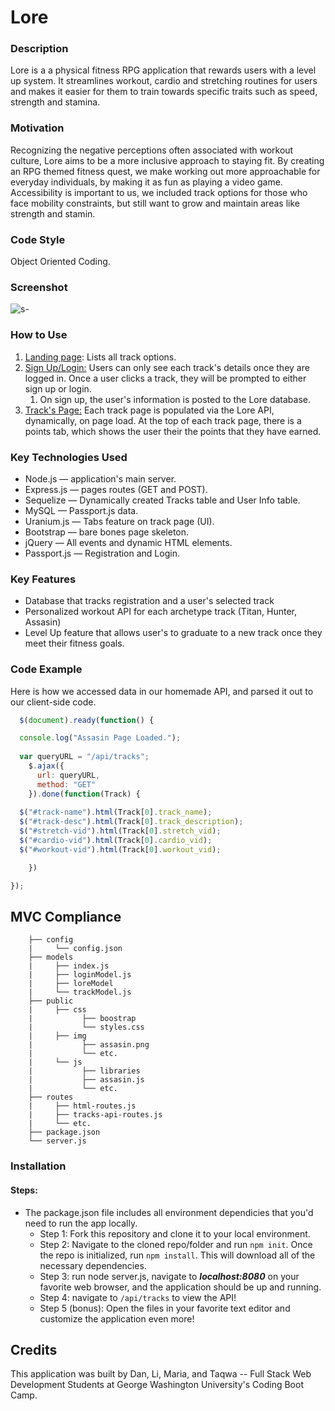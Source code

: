 # Lore
### **Description**

Lore is a a physical fitness RPG application that rewards users with a level up system. It streamlines workout, cardio and stretching routines for users and makes it easier for them to train towards specific traits such as speed, strength and stamina. 

### Motivation

Recognizing the negative perceptions often associated with workout culture, Lore aims to be a more inclusive approach to staying fit. By creating an RPG themed fitness quest, we make working out more approachable for everyday individuals, by making it as fun as playing a video game. Accessibility is important to us, we included track options for those who face mobility constraints, but still want to grow and maintain areas like strength and stamin. 

### Code Style

Object Oriented Coding.

### Screenshot

![s-](/Users/taqwarushdan/Sites/lore/app/public/img/ss-1.jpg)

### How to Use

1. <u>Landing page</u>: Lists all track options.
2. <u>Sign Up/Login:</u> Users can only see each track's details once they are logged in. Once a user clicks a track, they will be prompted to either sign up or login. 
   1. On sign up, the user's information is posted to the Lore database.
3. <u>Track's Page:</u> Each track page is populated via the Lore API, dynamically, on page load. At the top of each track page, there is a points tab, which shows the user their the points that they have earned.

### Key Technologies Used

- Node.js — application's main server.
- Express.js — pages routes (GET and POST).
- Sequelize — Dynamically created Tracks table and User Info table.
- MySQL — Passport.js data.
- Uranium.js — Tabs feature on track page (UI).
- Bootstrap — bare bones page skeleton.
- jQuery — All events and dynamic HTML elements.
- Passport.js — Registration and Login.

### **Key Features**

- Database that tracks registration and a user's selected track
- Personalized workout API for each archetype track (Titan, Hunter, Assasin)
- Level Up feature that allows user's to graduate to a new track once they meet their fitness goals.

### Code Example

Here is how we accessed data in our homemade API, and parsed it out to our client-side code.

```javascript
  $(document).ready(function() {

  console.log("Assasin Page Loaded.");
  
  var queryURL = "/api/tracks";
    $.ajax({
      url: queryURL,
      method: "GET"
    }).done(function(Track) {
  
  $("#track-name").html(Track[0].track_name);
  $("#track-desc").html(Track[0].track_description);
  $("#stretch-vid").html(Track[0].stretch_vid);
  $("#cardio-vid").html(Track[0].cardio_vid);
  $("#workout-vid").html(Track[0].workout_vid);

	})

});
```



## **MVC Compliance**

```
	├── config
	|     └── config.json
	├── models
	|     ├── index.js		
	|     ├── loginModel.js
	|     ├── loreModel	
	|     └── trackModel.js
	├── public
	|     ├── css
  	|           ├── boostrap
  	|           └── styles.css
  	|     ├── img
  	|           ├── assasin.png
  	|           └── etc.
	|     └── js
	|           ├── libraries
  	|           ├── assasin.js
	|           └── etc.
	├── routes
	|     ├── html-routes.js
  	|     ├── tracks-api-routes.js
	|     └── etc.
	├── package.json
	└── server.js
```

### Installation

#### **Steps:**

- The package.json file includes all environment dependicies that you'd need to run the app locally. 
  - Step 1: Fork this repository and clone it to your local environment.
  - Step 2: Navigate to the cloned repo/folder and run `npm init`. Once the repo is initialized, run `npm install`. This will download all of the necessary dependencies.
  - Step 3: run node server.js, navigate to ***localhost:8080*** on your favorite web browser, and the application should be up and running.
  - Step 4: navigate to `/api/tracks` to view the API!
  - Step 5 (bonus): Open the files in your favorite text editor and customize the application even more!



## **Credits**

This application was built by Dan, Li, Maria, and Taqwa -- Full Stack Web Development Students at George Washington University's Coding Boot Camp.